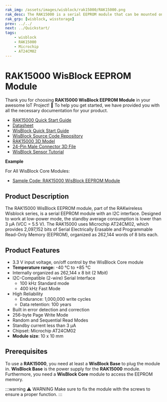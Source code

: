 ```yaml
---
rak_img: /assets/images/wisblock/rak15000/RAK15000.png
rak_desc: The RAK15000 is a serial EEPROM module that can be mounted on slot A, B, C, or D of the RAK5005-O base board. It provides 2&nbsp;Mbit (262,144 x 8) of serial EEPROM. The module uses AT24CM02 from Microchip and supports I2C standard mode and fast mode.
rak_grp: [wisblock, wisstorage]
prev: ../../
next: ../Quickstart/
tags:
    - wisblock
    - RAK15000
    - Microchip
    - AT24CM02
---
```



# RAK15000 WisBlock EEPROM Module

Thank you for choosing **RAK15000 WisBlock EEPROM Module** in your awesome IoT Project! 🎉 To help you get started, we have provided you with all the necessary documentation for your product.

* [RAK15000 Quick Start Guide](../Quickstart)
* [Datasheet](../Datasheet/)
* <a href="../../Quickstart/" target="_blank">WisBlock Quick Start Guide</a>
* [WisBlock Source Code Repository](https://github.com/RAKWireless/WisBlock/)
* [RAK15000 3D Model](https://downloads.rakwireless.com/3D_File/WisBlock/3D_RAK15000.stp)
* [24-Pin Male Connector 3D File](https://downloads.rakwireless.com/3D_File/Accessory/WisConnector/M24S1003K6M.stp)
* [WisBlock Sensor Tutorial](/Knowledge-Hub/Learn/WisBlock-Sensor-Tutorial/)

**Example**

For All WisBlock Core Modules:

* [Sample Code: RAK15000 WisBlock EEPROM Module](https://github.com/RAKWireless/WisBlock/tree/master/examples/common/sensors/RAK15000_EEPROM_AT24C02)

## Product Description

The RAK15000 WisBlock EEPROM module, part of the RAKwireless Wisblock series, is a serial EEPROM module with an I2C interface. Designed to work at low-power mode, the standby average consumption is lower than 3&nbsp;µA (VCC = 5.5&nbsp;V). The RAK15000 uses Microchip AT24CM02, which provides 2,097,152 bits of Serial Electrically Erasable and Programmable Read-Only Memory (EEPROM), organized as 262,144 words of 8 bits each.

## Product Features

* 3.3&nbsp;V input voltage, on/off control by the WisBlock Core module
* **Temperature range:** -40&nbsp;°C to +85&nbsp;°C
* Internally organized as 262,144 x 8&nbsp;bit (2&nbsp;Mbit)
* I2C-Compatible (2-wire) Serial Interface
    - 100&nbsp;kHz Standard mode
    - 400&nbsp;kHz Fast Mode
* High Reliability
    - Endurance: 1,000,000 write cycles
    - Data retention: 100 years
* Built in error detection and correction
* 256-byte Page Write Mode
* Random and Sequential Read Modes
* Standby current less than 3&nbsp;µA
* Chipset: Microchip AT24CM02
* **Module size**: 10 x 10&nbsp;mm

## Prerequisites

To use a **RAK15000**, you need at least a **WisBlock Base** to plug the module in. **WisBlock Base** is the power supply for the **RAK15000** module. Furthermore, you need a **WisBlock Core** module to access the EEPROM memory.

:::warning ⚠️ WARNING
Make sure to fix the module with the screws to ensure a proper function.
:::
